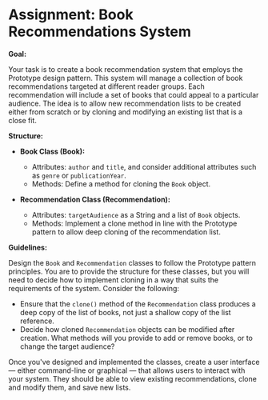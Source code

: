 # Assignment: Book Recommendations System

**Goal:**

Your task is to create a book recommendation system that employs the Prototype design pattern. This system will manage a collection of book recommendations targeted at different reader groups. Each recommendation will include a set of books that could appeal to a particular audience. The idea is to allow new recommendation lists to be created either from scratch or by cloning and modifying an existing list that is a close fit.

**Structure:**

- **Book Class (Book):**
    - Attributes: `author` and `title`, and consider additional attributes such as `genre` or `publicationYear`.
    - Methods: Define a method for cloning the `Book` object.

- **Recommendation Class (Recommendation):**
    - Attributes: `targetAudience` as a String and a list of `Book` objects.
    - Methods: Implement a clone method in line with the Prototype pattern to allow deep cloning of the recommendation list.

**Guidelines:**

Design the `Book` and `Recommendation` classes to follow the Prototype pattern principles. You are to provide the structure for these classes, but you will need to decide how to implement cloning in a way that suits the requirements of the system. Consider the following:

- Ensure that the `clone()` method of the `Recommendation` class produces a deep copy of the list of books, not just a shallow copy of the list reference.
- Decide how cloned `Recommendation` objects can be modified after creation. What methods will you provide to add or remove books, or to change the target audience?

Once you've designed and implemented the classes, create a user interface — either command-line or graphical — that allows users to interact with your system. They should be able to view existing recommendations, clone and modify them, and save new lists.

